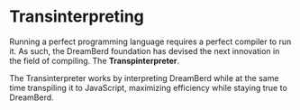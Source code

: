 # Transinterpreting
Running a perfect programming language requires a perfect compiler to run it. As such, the DreamBerd foundation has devised the next innovation in the field of compiling. The **Transpinterpreter**. 

The Transinterpreter works by interpreting DreamBerd while at the same time transpiling it to JavaScript, maximizing efficiency while staying true to DreamBerd.